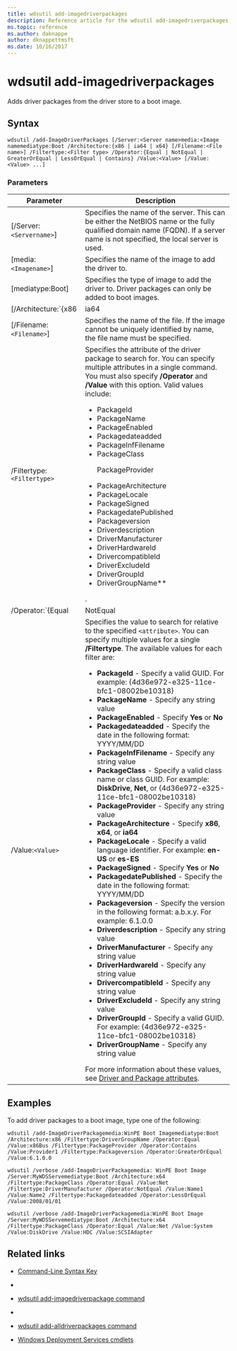 ```yaml
---
title: wdsutil add-imagedriverpackages
description: Reference article for the wdsutil add-imagedriverpackages command, which adds driver packages from the driver store to a boot image.
ms.topic: reference
ms.author: daknappe
author: dknappettmsft
ms.date: 10/16/2017
---
```


# wdsutil add-imagedriverpackages



Adds driver packages from the driver store to a boot image.

## Syntax

```
wdsutil /add-ImageDriverPackages [/Server:<Server name>media:<Image namemediatype:Boot /Architecture:{x86 | ia64 | x64} [/Filename:<File name>] /Filtertype:<Filter type> /Operator:{Equal | NotEqual | GreaterOrEqual | LessOrEqual | Contains} /Value:<Value> [/Value:<Value> ...]
```

### Parameters

| Parameter | Description |
|--|--|
| [/Server:`<Servername>`] | Specifies the name of the server. This can be either the NetBIOS name or the fully qualified domain name (FQDN). If a server name is not specified, the local server is used. |
| [media:`<Imagename>`] | Specifies the name of the image to add the driver to. |
| [mediatype:Boot] | Specifies the type of image to add the driver to. Driver packages can only be added to boot images. |
| [/Architecture:`{x86 | ia64 | x64}`] | Specifies the architecture of the boot image. Because it's possible to have the same image name for boot images in different architectures, you should specify the architecture to ensure the correct image is used. |
| [/Filename:`<Filename>`] | Specifies the name of the file. If the image cannot be uniquely identified by name, the file name must be specified. |
| /Filtertype:`<Filtertype>` | Specifies the attribute of the driver package to search for. You can specify multiple attributes in a single command. You must also specify **/Operator** and **/Value** with this option. Valid values include:<ul><li>PackageId</li><li>PackageName</li><li>PackageEnabled</li><li>Packagedateadded</li><li>PackageInfFilename</li><li>PackageClass<p>PackageProvider</li><li>PackageArchitecture</li><li>PackageLocale</li><li>PackageSigned</li><li>PackagedatePublished</li><li>Packageversion</li><li>Driverdescription</li><li>DriverManufacturer</li><li>DriverHardwareId</li><li>DrivercompatibleId</li><li>DriverExcludeId</li><li>DriverGroupId</li><li>DriverGroupName**</li></ul>. |
| /Operator:`{Equal|NotEqual|GreaterOrEqual|LessOrEqual|Contains}` | Specifies the relationship between the attribute and the values. You can only specify **Contains** with string attributes. You can only specify **GreaterOrEqual** and **LessOrEqual** with date and version attributes. |
| /Value:`<Value>` | Specifies the value to search for relative to the specified `<attribute>`. You can specify multiple values for a single **/Filtertype**. The available values for each filter are:<ul><li>**PackageId** - Specify a valid GUID. For example: {4d36e972-e325-11ce-bfc1-08002be10318}</li><li>**PackageName** - Specify any string value</li><li>**PackageEnabled** - Specify **Yes** or **No**</li><li>**Packagedateadded** - Specify the date in the following format: YYYY/MM/DD</li><li>**PackageInfFilename** - Specify any string value</li><li>**PackageClass** - Specify a valid class name or class GUID. For example: **DiskDrive**, **Net**, or {4d36e972-e325-11ce-bfc1-08002be10318}</li><li>**PackageProvider** - Specify any string value</li><li>**PackageArchitecture** - Specify **x86**, **x64**, or **ia64**</li><li>**PackageLocale** - Specify a valid language identifier. For example: **en-US** or **es-ES**</li><li>**PackageSigned** - Specify **Yes** or **No**</li><li>**PackagedatePublished** - Specify the date in the following format: YYYY/MM/DD</li><li>**Packageversion** - Specify the version in the following format: a.b.x.y. For example: 6.1.0.0</li><li>**Driverdescription** - Specify any string value</li><li>**DriverManufacturer** - Specify any string value</li><li>**DriverHardwareId** - Specify any string value</li><li>**DrivercompatibleId** - Specify any string value</li><li>**DriverExcludeId** - Specify any string value</li><li>**DriverGroupId** - Specify a valid GUID. For example: {4d36e972-e325-11ce-bfc1-08002be10318}</li><li>**DriverGroupName** - Specify any string value</li></ul> For more information about these values, see [Driver and Package attributes](/previous-versions/windows/it-pro/windows-server-2008-R2-and-2008/dd759262(v=ws.11)). |

## Examples

To add driver packages to a boot image, type one of the following:

```
wdsutil /add-ImageDriverPackagemedia:WinPE Boot Imagemediatype:Boot /Architecture:x86 /Filtertype:DriverGroupName /Operator:Equal /Value:x86Bus /Filtertype:PackageProvider /Operator:Contains /Value:Provider1 /Filtertype:Packageversion /Operator:GreaterOrEqual /Value:6.1.0.0
```

```
wdsutil /verbose /add-ImageDriverPackagemedia: WinPE Boot Image /Server:MyWDSServemediatype:Boot /Architecture:x64 /Filtertype:PackageClass /Operator:Equal /Value:Net /Filtertype:DriverManufacturer /Operator:NotEqual /Value:Name1 /Value:Name2 /Filtertype:Packagedateadded /Operator:LessOrEqual /Value:2008/01/01
```

```
wdsutil /verbose /add-ImageDriverPackagemedia:WinPE Boot Image /Server:MyWDSServemediatype:Boot /Architecture:x64 /Filtertype:PackageClass /Operator:Equal /Value:Net /Value:System /Value:DiskDrive /Value:HDC /Value:SCSIAdapter
```

## Related links

- [Command-Line Syntax Key](command-line-syntax-key.md)
-
- [wdsutil add-imagedriverpackage command](wdsutil-add-imagedriverpackage.md)
-
- [wdsutil add-alldriverpackages command](wdsutil-add-alldriverpackages.md)

- [Windows Deployment Services cmdlets](/powershell/module/wds)
